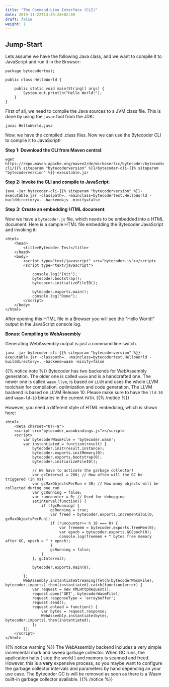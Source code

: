 ```yaml
---
title: "The Command-Line Interface (CLI)"
date: 2019-11-22T14:49:24+02:00
draft: false
weight: 1
---
```


## Jump-Start

Lets assume we have the following Java class, and we want to compile it to JavaScript and run it in the Browser:

```
package bytecodertest;

public class HelloWorld {

    public static void main(String[] args) {
        System.out.println("Hello World!");
    }
}
```

First of all, we need to compile the Java sources to a JVM class file. This is done by using the `javac` tool from the JDK:

```
javac HelloWorld.java
```

Now, we have the compiled .class files. Now we can use the Bytecoder CLI to compile it to JavaScript!

**Step 1: Download the CLI from Maven central**:

``` 
wget https://repo.maven.apache.org/maven2/de/mirkosertic/bytecoder/bytecoder-cli/{{% siteparam "bytecoderversion" %}}/bytecoder-cli-{{% siteparam "bytecoderversion" %}}-executable.jar
```

**Step 2: Invoke the CLI and compile to JavaScript**:

```
java -jar bytecoder-cli-{{% siteparam "bytecoderversion" %}}-executable.jar -classpath=. -mainclass=bytecodertest.HelloWorld -builddirectory=. -backend=js -minify=false
```

**Step 3: Create an embedding HTML document**:

Now we have a `bytecoder.js` file, which needs to be embedded into a HTML document. Here is a sample
HTML file embedding the Bytecoder JavaScript and invoking it:

```
<html>
    <head>
        <title>Bytecoder Test</title>
    </head>
    <body>
        <script type="text/javascript" src="bytecoder.js"></script>
        <script type="text/javascript">

            console.log("Init");
            bytecoder.bootstrap();
            bytecocer.initializeFileIO();

            bytecoder.exports.main();
            console.log("Done");
        </script>
    </body>
</html>
```

After opening this HTML file in a Browser you will see the "Hello World!" output in the JavaScript console log.

**Bonus: Compiling to WebAssembly**

Generating WebAssembly output is just a command line switch. 

```
java -jar bytecoder-cli-{{% siteparam "bytecoderversion" %}}-executable.jar -classpath=. -mainclass=bytecodertest.HelloWorld -builddirectory=. -backend=wasm -minify=false
```

{{% notice note %}}
Bytecoder has two backends for WebAssembly generation. The older one
is called `wasm` and is a handcrafted one. The newer one is called `wasm_llvm`, is based on `LLVM`
and uses the whole LLVM toolchain for compilation, optimization and code generation.
The LLVM backend is based on LLVM Release 10. Please make sure to have
the `lld-10` and `wasm-ld-10` binaries in the current `PATH`.
{{% /notice %}}

However, you need a different style of
HTML embedding, which is shown here:

```
<html>
    <meta charset="UTF-8">
    <script src="bytecoder_wasmbindings.js"></script>
    <script>
        var bytecoderWasmFile = 'bytecoder.wasm';
        var instantiated = function(result) {
            bytecoder.init(result.instance);
            bytecoder.exports.initMemory(0);
            bytecoder.exports.bootstrap(0);
            bytecoder.initializeFileIO();

            // We have to activate the garbage collector!
            var gcInterval = 200; // How often will the GC be triggered (in ms)
            var gcMaxObjectsPerRun = 30; // How many objects will be collected during one run
            var gcRunning = false; 
            var runcounter = 0; // Used for debugging
            setInterval(function() {
                if (!gcRunning) {
                    gcRunning = true;
                    var freed = bytecoder.exports.IncrementalGC(0, gcMaxObjectsPerRun);
                    if (runcounter++ % 10 === 0) {
                        var freemem = bytecoder.exports.freeMem(0);
                        var epoch = bytecoder.exports.GCEpoch(0);
                        console.log(freemem + " bytes free memory after GC, epoch = " + epoch);
                    }
                    gcRunning = false;
                }
            }, gcInterval);

            bytecoder.exports.main(0);

        };
        WebAssembly.instantiateStreaming(fetch(bytecoderWasmFile), bytecoder.imports).then(instantiated).catch(function(error) {
            var request = new XMLHttpRequest();
            request.open('GET', bytecoderWasmFile);
            request.responseType = 'arraybuffer';
            request.send();
            request.onload = function() {
                var bytes = request.response;
                WebAssembly.instantiate(bytes, bytecoder.imports).then(instantiated);
            };
        });
    </script>
</html>
```

{{% notice warning %}}
The WebAssembly backend includes a very simple incremental mark and sweep garbage collector.
When GC runs, the application halts ( stop the world ) and memory is scanned and
freed. However, this is a **very** expensive process, so you maybe want to configure
the garbage collector intervals and parameters by hand depending an your use case.
The Bytecoder GC is will be removed as soon as there is a Wasm built-in garbage collector
available.
{{% /notice %}}
